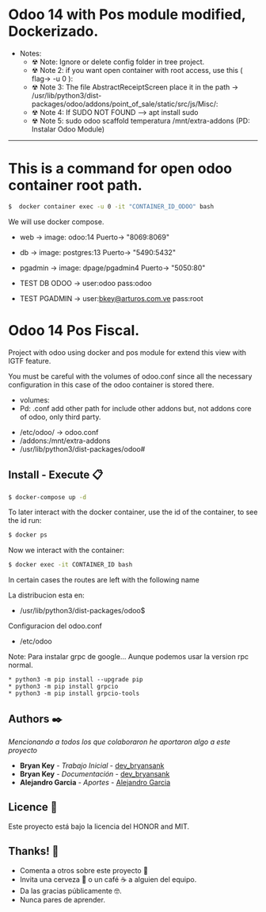 # Odoo 14 with Pos module modified, Dockerizado.

- Notes:
  * ☢ Note: Ignore or delete config folder in tree project.
  * ☢ Note 2: if you want open container with root access, use this ( flag-> -u 0 ):
  * ☢ Note 3: The file AbstractReceiptScreen place it in the path ->
  /usr/lib/python3/dist-packages/odoo/addons/point_of_sale/static/src/js/Misc/:
  * ☢ Note 4: If SUDO NOT FOUND --> apt install sudo 
  * ☢ Note 5: sudo odoo scaffold temperatura /mnt/extra-addons (PD: Instalar Odoo Module)

<hr />

# This is a command for open odoo container root path.

```bash
$  docker container exec -u 0 -it "CONTAINER_ID_ODOO" bash
```


We will use docker compose. 
- web           -> image: odoo:14             Puerto-> "8069:8069"
- db            -> image: postgres:13         Puerto-> "5490:5432" 
- pgadmin       -> image: dpage/pgadmin4      Puerto-> "5050:80"

- TEST DB ODOO     -> user:odoo pass:odoo
- TEST PGADMIN  -> user:bkey@arturos.com.ve pass:root

# Odoo 14 Pos Fiscal.
Project with odoo using docker and pos module for extend this view with IGTF feature.

You must be careful with the volumes of odoo.conf since all the necessary configuration in this case of the odoo container is stored there.

- volumes:
- Pd: .conf add other path for include other addons but, not addons core of odoo, only third party.
*   /etc/odoo/  -> odoo.conf
*   /addons:/mnt/extra-addons
*   /usr/lib/python3/dist-packages/odoo#

## Install - Execute 📋

```bash
$ docker-compose up -d
```

<p>To later interact with the docker container, use the id of the container, to see the id run:</p>

```bash
$ docker ps
```

<p>Now we interact with the container:</p>

```bash
$ docker exec -it CONTAINER_ID bash
```

<p>In certain cases the routes are left with the following name</p>

La distribucion esta en:
- /usr/lib/python3/dist-packages/odoo$

Configuracion del odoo.conf
- /etc/odoo

Note: 
Para instalar grpc de google... 
Aunque podemos usar la version rpc normal.
~~~
* python3 -m pip install --upgrade pip
* python3 -m pip install grpcio
* python3 -m pip install grpcio-tools
~~~

## Authors ✒️

_Mencionando a todos los que colaboraron he aportaron algo a este proyecto_

* **Bryan Key** - *Trabajo Inicial* - [dev_bryansank](https://github.com/bryansank) 
* **Bryan Key** - *Documentación* - [dev_bryansank](https://github.com/bryansank)
* **Alejandro Garcia** - *Aportes* - [Alejandro Garcia](https://github.com/alejandro-garcia)

## Licence 📄

Este proyecto está bajo la licencia del HONOR and MIT.

## Thanks! 🎁

* Comenta a otros sobre este proyecto 📢
* Invita una cerveza 🍺 o un café ☕ a alguien del equipo. 
* Da las gracias públicamente 🤓.
* Nunca pares de aprender.
